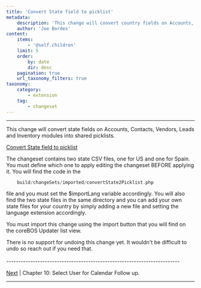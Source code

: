 ```yaml
---
title: 'Convert State field to picklist'
metadata:
    description: 'This change will convert country fields on Accounts, Contacts, Vendors, Leads and Inventory modules into shared picklists.'
    author: 'Joe Bordes'
content:
    items:
        - '@self.children'
    limit: 5
    order:
        by: date
        dir: desc
    pagination: true
    url_taxonomy_filters: true
taxonomy:
    category:
        - extension
    tag:
        - changeset
---
```

---


This change will convert state fields on Accounts, Contacts, Vendors,
Leads and Inventory modules into shared picklists.<br>

[Convert State field to picklist](convertstate2picklist.zip)


The changeset contains two state CSV files, one for US and one for
Spain. You must define which one to apply editing the changeset BEFORE
applying it. You will find the code in the
```php
    build/changeSets/imported/convertState2Picklist.php
```

file and you must set the $importLang variable accordingly. You will
also find the two state files in the same directory and you can add your
own state files for your country by simply adding a new file and setting
the language extension accordingly.

You must import this change using the import button that you will find
on the coreBOS Updater list view.

<div class="notices red"> There is no support for undoing this
change yet. It wouldn't be difficult to undo so reach out if you need
that.</div>


<br>
------------------------------------------------------------------------

[Next](http://localhost/coreBOSDocumentation/knowledge-base/configuration-store//changeset/enhancecalendarassignfollowup/id:a8adcf692fa926fbb99ec90a190b5b8f/store:configuration) | Chapter 10: Select User for Calendar Follow up.

------------------------------------------------------------------------